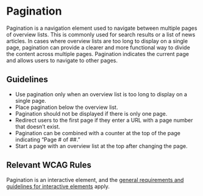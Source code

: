 # Pagination

Pagination is a navigation element used to navigate between multiple pages of overview lists.
This is commonly used for search results or a list of news articles.
In cases where overview lists are too long to display on a single page, pagination can provide a clearer and more functional way to divide the content across multiple pages.
Pagination indicates the current page and allows users to navigate to other pages.

## Guidelines

- Use pagination only when an overview list is too long to display on a single page.
- Place pagination below the overview list.
- Pagination should not be displayed if there is only one page.
- Redirect users to the first page if they enter a URL with a page number that doesn’t exist.
- Pagination can be combined with a counter at the top of the page indicating “Page # of ##.”
- Start a page with an overview list at the top after changing the page.

## Relevant WCAG Rules

Pagination is an interactive element, and the [general requirements and guidelines for interactive elements](https://amsterdam.github.io/design-system/?path=/docs/docs-designrichtlijnen-interactieve-elementen--docs) apply.
